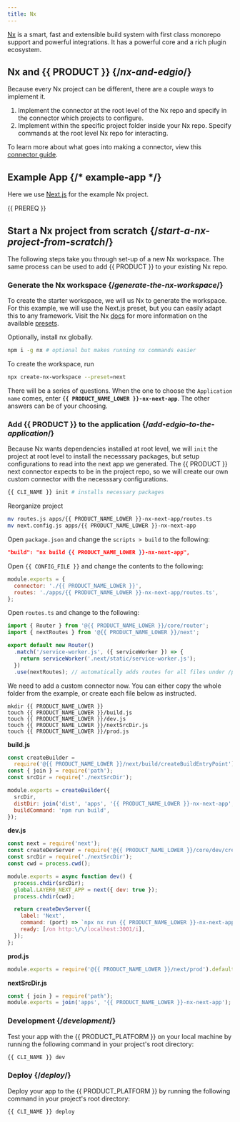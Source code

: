 ```yaml
---
title: Nx
---
```


[Nx](https://nx.dev/) is a smart, fast and extensible build system with first class monorepo support and powerful integrations. It has a powerful core and a rich plugin ecosystem.

## Nx and {{ PRODUCT }} {/*nx-and-edgio*/}

Because every Nx project can be different, there are a couple ways to implement it.

1. Implement the connector at the root level of the Nx repo and specify in the connector which projects to configure.
2. Implement within the specific project folder inside your Nx repo. Specify commands at the root level Nx repo for interacting.

To learn more about what goes into making a connector, view this [connector guide](/guides/connectors).

## Example App {/* example-app */}

Here we use [Next.js](https://nextjs.org/) for the example Nx project.

<ExampleButtons
  title="Nx"
  siteUrl="https://layer0-docs-layer0-nx-example-default.layer0-limelight.link"
  repoUrl="https://github.com/layer0-docs/layer0-nx-example" 
  deployFromRepo />

{{ PREREQ }}

## Start a Nx project from scratch {/*start-a-nx-project-from-scratch*/}

The following steps take you through set-up of a new Nx workspace. The same process can be used to add {{ PRODUCT }} to your existing Nx repo.

### Generate the Nx workspace {/*generate-the-nx-workspace*/}

To create the starter workspace, we will us Nx to generate the workspace. For this example, we will use the Next.js preset, but you can easily adapt this to any framework. Visit the Nx [docs](https://nx.dev/getting-started/intro) for more information on the available [presets](https://nx.dev/cli/create-nx-workspace#preset).

Optionally, install nx globally.

```bash
npm i -g nx # optional but makes running nx commands easier
```

To create the workspace, run

```bash
npx create-nx-workspace --preset=next
```

There will be a series of questions. When the one to choose the `Application name` comes, enter __`{{ PRODUCT_NAME_LOWER }}-nx-next-app`__. The other answers can be of your choosing.

### Add {{ PRODUCT }} to the application {/*add-edgio-to-the-application*/}

Because Nx wants dependencies installed at root level, we will `init` the project at root level to install the necesssary packages, but setup configurations to read into the next app we generated. The {{ PRODUCT }} next connector expects to be in the project repo, so we will create our own custom connector with the necesssary configurations.

```bash
{{ CLI_NAME }} init # installs necessary packages
```

Reorganize project

```bash
mv routes.js apps/{{ PRODUCT_NAME_LOWER }}-nx-next-app/routes.ts
mv next.config.js apps/{{ PRODUCT_NAME_LOWER }}-nx-next-app
```

Open `package.json` and change the `scripts > build` to the following:

```json
"build": "nx build {{ PRODUCT_NAME_LOWER }}-nx-next-app",
```

Open `{{ CONFIG_FILE }}` and change the contents to the following:

```js
module.exports = {
  connector: './{{ PRODUCT_NAME_LOWER }}',
  routes: './apps/{{ PRODUCT_NAME_LOWER }}-nx-next-app/routes.ts',
};
```

Open `routes.ts` and change to the following:

```js
import { Router } from '@{{ PRODUCT_NAME_LOWER }}/core/router';
import { nextRoutes } from '@{{ PRODUCT_NAME_LOWER }}/next';

export default new Router()
  .match('/service-worker.js', ({ serviceWorker }) => {
    return serviceWorker('.next/static/service-worker.js');
  })
  .use(nextRoutes); // automatically adds routes for all files under /pages
```

We need to add a custom connector now. You can either copy the whole folder from the example, or create each file below as instructed.

```
mkdir {{ PRODUCT_NAME_LOWER }}
touch {{ PRODUCT_NAME_LOWER }}/build.js
touch {{ PRODUCT_NAME_LOWER }}/dev.js
touch {{ PRODUCT_NAME_LOWER }}/nextSrcDir.js
touch {{ PRODUCT_NAME_LOWER }}/prod.js
```

__build.js__
```js
const createBuilder =
  require('@{{ PRODUCT_NAME_LOWER }}/next/build/createBuildEntryPoint').default;
const { join } = require('path');
const srcDir = require('./nextSrcDir');

module.exports = createBuilder({
  srcDir,
  distDir: join('dist', 'apps', '{{ PRODUCT_NAME_LOWER }}-nx-next-app', '.next'),
  buildCommand: 'npm run build',
});
```

__dev.js__
```js
const next = require('next');
const createDevServer = require('@{{ PRODUCT_NAME_LOWER }}/core/dev/createDevServer').default;
const srcDir = require('./nextSrcDir');
const cwd = process.cwd();

module.exports = async function dev() {
  process.chdir(srcDir);
  global.LAYER0_NEXT_APP = next({ dev: true });
  process.chdir(cwd);

  return createDevServer({
    label: 'Next',
    command: (port) => `npx nx run {{ PRODUCT_NAME_LOWER }}-nx-next-app:serve -- --port=${port}`,
    ready: [/on http:\/\/localhost:3001/i],
  });
};
```

__prod.js__
```js
module.exports = require('@{{ PRODUCT_NAME_LOWER }}/next/prod').default;
```

__nextSrcDir.js__
```js
const { join } = require('path');
module.exports = join('apps', '{{ PRODUCT_NAME_LOWER }}-nx-next-app');
```

### Development {/*development*/}

Test your app with the {{ PRODUCT_PLATFORM }} on your local machine by running the following command in your project's root directory:

```bash
{{ CLI_NAME }} dev
```

### Deploy {/*deploy*/}

Deploy your app to the {{ PRODUCT_PLATFORM }} by running the following command in your project's root directory:

```bash
{{ CLI_NAME }} deploy
```
